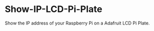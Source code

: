 Show-IP-LCD-Pi-Plate
====================

Show the IP address of your Raspberry Pi on a Adafruit LCD Pi Plate.
